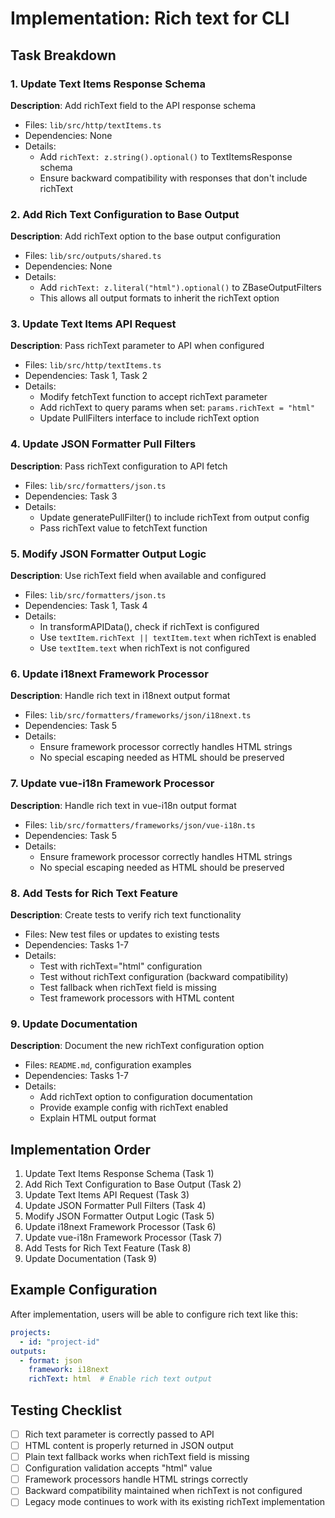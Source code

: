 # Implementation: Rich text for CLI

## Task Breakdown

### 1. Update Text Items Response Schema
**Description**: Add richText field to the API response schema
- Files: `lib/src/http/textItems.ts`
- Dependencies: None
- Details:
  - Add `richText: z.string().optional()` to TextItemsResponse schema
  - Ensure backward compatibility with responses that don't include richText

### 2. Add Rich Text Configuration to Base Output
**Description**: Add richText option to the base output configuration
- Files: `lib/src/outputs/shared.ts`
- Dependencies: None
- Details:
  - Add `richText: z.literal("html").optional()` to ZBaseOutputFilters
  - This allows all output formats to inherit the richText option

### 3. Update Text Items API Request
**Description**: Pass richText parameter to API when configured
- Files: `lib/src/http/textItems.ts`
- Dependencies: Task 1, Task 2
- Details:
  - Modify fetchText function to accept richText parameter
  - Add richText to query params when set: `params.richText = "html"`
  - Update PullFilters interface to include richText option

### 4. Update JSON Formatter Pull Filters
**Description**: Pass richText configuration to API fetch
- Files: `lib/src/formatters/json.ts`
- Dependencies: Task 3
- Details:
  - Update generatePullFilter() to include richText from output config
  - Pass richText value to fetchText function

### 5. Modify JSON Formatter Output Logic
**Description**: Use richText field when available and configured
- Files: `lib/src/formatters/json.ts`
- Dependencies: Task 1, Task 4
- Details:
  - In transformAPIData(), check if richText is configured
  - Use `textItem.richText || textItem.text` when richText is enabled
  - Use `textItem.text` when richText is not configured

### 6. Update i18next Framework Processor
**Description**: Handle rich text in i18next output format
- Files: `lib/src/formatters/frameworks/json/i18next.ts`
- Dependencies: Task 5
- Details:
  - Ensure framework processor correctly handles HTML strings
  - No special escaping needed as HTML should be preserved

### 7. Update vue-i18n Framework Processor
**Description**: Handle rich text in vue-i18n output format
- Files: `lib/src/formatters/frameworks/json/vue-i18n.ts`
- Dependencies: Task 5
- Details:
  - Ensure framework processor correctly handles HTML strings
  - No special escaping needed as HTML should be preserved

### 8. Add Tests for Rich Text Feature
**Description**: Create tests to verify rich text functionality
- Files: New test files or updates to existing tests
- Dependencies: Tasks 1-7
- Details:
  - Test with richText="html" configuration
  - Test without richText configuration (backward compatibility)
  - Test fallback when richText field is missing
  - Test framework processors with HTML content

### 9. Update Documentation
**Description**: Document the new richText configuration option
- Files: `README.md`, configuration examples
- Dependencies: Tasks 1-7
- Details:
  - Add richText option to configuration documentation
  - Provide example config with richText enabled
  - Explain HTML output format

## Implementation Order

1. Update Text Items Response Schema (Task 1)
2. Add Rich Text Configuration to Base Output (Task 2)
3. Update Text Items API Request (Task 3)
4. Update JSON Formatter Pull Filters (Task 4)
5. Modify JSON Formatter Output Logic (Task 5)
6. Update i18next Framework Processor (Task 6)
7. Update vue-i18n Framework Processor (Task 7)
8. Add Tests for Rich Text Feature (Task 8)
9. Update Documentation (Task 9)

## Example Configuration

After implementation, users will be able to configure rich text like this:

```yaml
projects:
  - id: "project-id"
outputs:
  - format: json
    framework: i18next
    richText: html  # Enable rich text output
```

## Testing Checklist

- [ ] Rich text parameter is correctly passed to API
- [ ] HTML content is properly returned in JSON output
- [ ] Plain text fallback works when richText field is missing
- [ ] Configuration validation accepts "html" value
- [ ] Framework processors handle HTML strings correctly
- [ ] Backward compatibility maintained when richText is not configured
- [ ] Legacy mode continues to work with its existing richText implementation